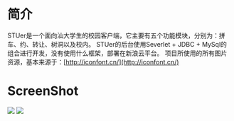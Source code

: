 # 简介

STUer是一个面向汕大学生的校园客户端，它主要有五个功能模块，分别为：拼车、约、转让、树洞以及校内。
STUer的后台使用Severlet + JDBC + MySql的组合进行开发，没有使用什么框架，部署在新浪云平台。
项目所使用的所有图片资源，基本来源于：[http://iconfont.cn/](http://iconfont.cn/)

# ScreenShot

![](https://github.com/leelit/STUer-client/blob/master/art/stuer.gif)
![](https://github.com/leelit/STUer-client/blob/master/art/stuer.png)
